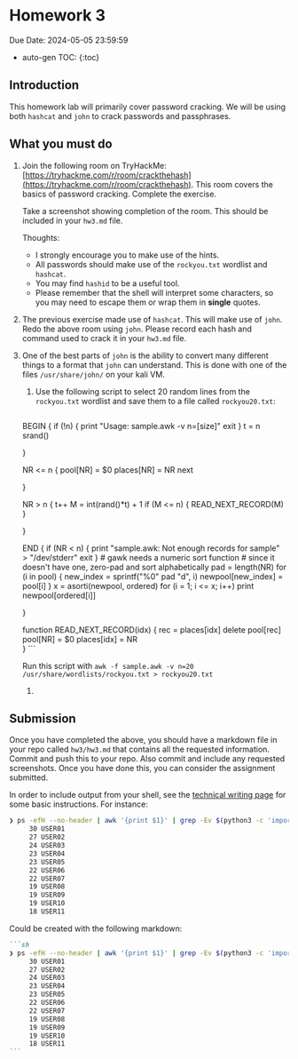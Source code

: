 # Homework 3

Due Date: 2024-05-05 23:59:59

* auto-gen TOC:
{:toc}

## Introduction

This homework lab will primarily cover password cracking. We will be using both `hashcat` and `john` to crack passwords and passphrases.

## What you must do

1. Join the following room on TryHackMe: [https://tryhackme.com/r/room/crackthehash](https://tryhackme.com/r/room/crackthehash). This room covers the basics of password cracking. Complete the exercise.

    Take a screenshot showing completion of the room. This should be included in your `hw3.md` file.

    Thoughts:
    * I strongly encourage you to make use of the hints. 
    * All passwords should make use of the `rockyou.txt` wordlist and `hashcat`. 
    * You may find `hashid` to be a useful tool. 
    * Please remember that the shell will interpret some characters, so you may need to escape them or wrap them in **single** quotes.

1. The previous exercise made use of `hashcat`. This will make use of `john`.  Redo the above room using `john`. Please record each hash and command used to crack it in your `hw3.md` file.

1. One of the best parts of `john` is the ability to convert many different things to a format that `john` can understand. This is done with one of the files `/usr/share/john/` on your kali VM.

    1. Use the following script to select 20 random lines from the `rockyou.txt` wordlist and save them to a file called `rockyou20.txt`:

       ```awk
      BEGIN {
          if (!n) {
              print "Usage: sample.awk -v n=[size]"
              exit
          }
          t = n
          srand()

      }

      NR <= n {
          pool[NR] = $0
          places[NR] = NR
          next

      }

      NR > n {
          t++
          M = int(rand()*t) + 1
          if (M <= n) {
              READ_NEXT_RECORD(M)
          }

      }

      END {
          if (NR < n) {
              print "sample.awk: Not enough records for sample" \
                  > "/dev/stderr"
              exit
          }
          # gawk needs a numeric sort function
          # since it doesn't have one, zero-pad and sort alphabetically
          pad = length(NR)
          for (i in pool) {
              new_index = sprintf("%0" pad "d", i)
              newpool[new_index] = pool[i]
          }
          x = asorti(newpool, ordered)
          for (i = 1; i <= x; i++)
              print newpool[ordered[i]]

      }

      function READ_NEXT_RECORD(idx) {
          rec = places[idx]
          delete pool[rec]
          pool[NR] = $0
          places[idx] = NR  
      } 
        ```

      Run this script with `awk -f sample.awk -v n=20 /usr/share/wordlists/rockyou.txt > rockyou20.txt`

   1. 

## Submission

Once you have completed the above, you should have a markdown file in your repo called `hw3/hw3.md` that contains all the requested information. Commit and push this to your repo. Also commit and include any requested screenshots. Once you have done this, you can consider the assignment submitted.

In order to include output from your shell, see the [technical writing page](../technical_writing.md) for some basic instructions. For instance:

```sh
❯ ps -efH --no-header | awk '{print $1}' | grep -Ev $(python3 -c 'import sys; print("|".join(sys.argv[1:]))' $(cut -f1 -d':' /etc/passwd)) | sort | uniq -c | sort -rn | head -n 11
     30 USER01
     27 USER02
     24 USER03
     23 USER04
     23 USER05
     22 USER06
     22 USER07
     19 USER08
     19 USER09
     19 USER10
     18 USER11
```

Could be created with the following markdown:

````markdown
```sh
❯ ps -efH --no-header | awk '{print $1}' | grep -Ev $(python3 -c 'import sys; print("|".join(sys.argv[1:]))' $(cut -f1 -d':' /etc/passwd)) | sort | uniq -c | sort -rn | head -n 11
     30 USER01
     27 USER02
     24 USER03
     23 USER04
     23 USER05
     22 USER06
     22 USER07
     19 USER08
     19 USER09
     19 USER10
     18 USER11
```
````
